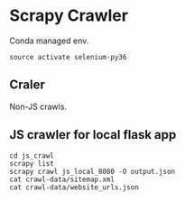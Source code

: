 # Scrapy Crawler

Conda managed env.

```
source activate selenium-py36
```

## Craler

Non-JS crawls.




## JS crawler for local flask app

```
cd js_crawl
scrapy list
scrapy crawl js_local_8080 -O output.json
cat crawl-data/sitemap.xml
cat crawl-data/website_urls.json
```

